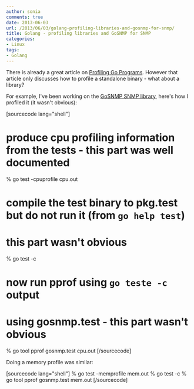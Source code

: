 ```yaml
---
author: sonia
comments: true
date: 2013-06-03
url: /2013/06/03/golang-profiling-libraries-and-gosnmp-for-snmp/
title: Golang - profiling libraries and GoSNMP for SNMP
categories:
- Linux
tags:
- Golang
---
```


There is already a great article on [Profiling Go Programs](blog.golang.org/2011/06/profiling-go-programs.html). However that article only discusses how to profile a standalone binary - what about a library?

For example, I've been working on the [GoSNMP SNMP library](http://github.com/soniah/gosnmp), here's how I profiled it (it wasn't obvious):

[sourcecode lang="shell"]
# produce cpu profiling information from the tests - this part was well documented
% go test -cpuprofile cpu.out

# compile the test binary to pkg.test but do not run it (from `go help test`)
# this part wasn't obvious
% go test -c

# now run pprof using `go teste -c` output
# using gosnmp.test - this part wasn't obvious
% go tool pprof gosnmp.test cpu.out
[/sourcecode]

Doing a memory profile was similar:

[sourcecode lang="shell"]
% go test -memprofile mem.out
% go test -c
% go tool pprof gosnmp.test mem.out
[/sourcecode]

